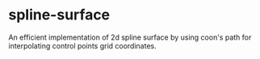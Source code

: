 # spline-surface
An efficient implementation of 2d spline surface by using coon's path for interpolating control points grid coordinates.
